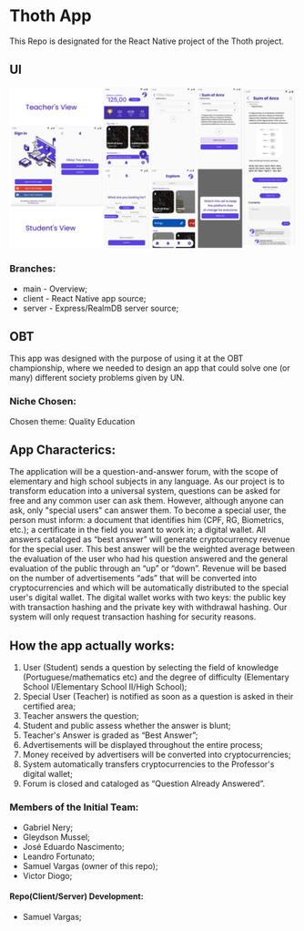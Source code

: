 # Thoth App
This Repo is designated for the React Native project of the Thoth project.

## UI
![Ui Overview](https://github.com/samupp2758/thoth-app/blob/main/overview.jpg)

### Branches:
- main - Overview;
- client - React Native app source;
- server - Express/RealmDB server source;
## OBT
This app was designed with the purpose of using it at the OBT championship, where we needed to design an app that could solve one (or many) different society problems given by UN.

### Niche Chosen: 
Chosen theme: Quality Education

## App Characterics: 
The application will be a question-and-answer forum, with the scope of elementary and high school subjects in any language.
As our project is to transform education into a universal system, questions can be asked for free and any common user can ask them. However, although anyone can ask, only "special users" can answer them. To become a special user, the person must inform: a document that identifies him (CPF, RG, Biometrics, etc.); a certificate in the field you want to work in; a digital wallet.
All answers cataloged as “best answer” will generate cryptocurrency revenue for the special user. This best answer will be the weighted average between the evaluation of the user who had his question answered and the general evaluation of the public through an “up” or “down”.
Revenue will be based on the number of advertisements “ads” that will be converted into cryptocurrencies and which will be automatically distributed to the special user's digital wallet.
The digital wallet works with two keys: the public key with transaction hashing and the private key with withdrawal hashing. Our system will only request transaction hashing for security reasons.

## How the app actually works: 
1. User (Student) sends a question by selecting the field of knowledge (Portuguese/mathematics etc) and the degree of difficulty (Elementary School I/Elementary School II/High School);
2. Special User (Teacher) is notified as soon as a question is asked in their certified area;
3. Teacher answers the question;
4. Student and public assess whether the answer is blunt;
5. Teacher's Answer is graded as “Best Answer”;
6. Advertisements will be displayed throughout the entire process;
7. Money received by advertisers will be converted into cryptocurrencies;
6. System automatically transfers cryptocurrencies to the Professor's digital wallet;
7. Forum is closed and cataloged as “Question Already Answered”.

### Members of the Initial Team: 
- Gabriel Nery; 
- Gleydson  Mussel; 
- José Eduardo Nascimento; 
- Leandro Fortunato; 
- Samuel Vargas (owner of this repo); 
- Victor Diogo; 
#### Repo(Client/Server) Development:
- Samuel Vargas;

